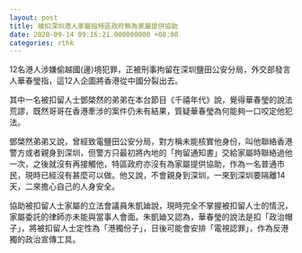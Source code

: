```yaml
---
layout: post
title: 被扣深圳港人家屬指特區政府無為家屬提供協助
date: 2020-09-14 09:16:21.000000000 +08:00
categories: rthk
---
```


12名港人涉嫌偷越國(邊)境犯罪，正被刑事拘留在深圳鹽田公安分局，外交部發言人華春瑩指，這12人企圖將香港從中國分裂出去。

其中一名被扣留人士鄧棨然的弟弟在本台節目《千禧年代》說，覺得華春瑩的說法荒謬，既然哥哥在香港牽涉的案件仍未有結果，質疑華春瑩為何能夠一口咬定他犯法。

鄧棨然弟弟又說，曾經致電鹽田公安分局，對方稱未能核實他身份，叫他聯絡香港警方或者親身到深圳，但警方只最初將內地的「拘留通知書」交給家屬時聯絡過他一次，之後就沒有再接觸他，特區政府亦沒有為家屬提供協助，作為一名普通市民，現時已經沒有甚麼可以做。他又說，不會親身到深圳，一來到深圳要隔離14天，二來擔心自己的人身安全。

協助被扣留人士家屬的立法會議員朱凱廸說，現時完全不掌握被扣留人士的情況，家屬委託的律師亦未能與當事人會面。朱凱廸又認為，華春瑩的說法是扣「政治帽子」，將被扣留人士定性為「港獨份子」，日後可能會安排「電視認罪」，作為反港獨的政治宣傳工具。
